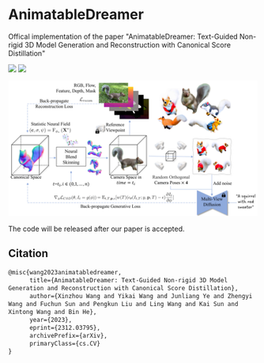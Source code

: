 # AnimatableDreamer
Offical implementation of the paper "AnimatableDreamer: Text-Guided Non-rigid 3D Model Generation and Reconstruction with Canonical Score Distillation"

<a href='https://animatabledreamer.github.io/'><img src='https://img.shields.io/badge/Project-Page-Green'></a> <a href='https://arxiv.org/abs/2312.03795'><img src='https://img.shields.io/badge/Paper-Arxiv-red'></a> 

![Teaser Image](overview.png "Teaser")

The code will be released after our paper is accepted.

## Citation	

```
@misc{wang2023animatabledreamer,
      title={AnimatableDreamer: Text-Guided Non-rigid 3D Model Generation and Reconstruction with Canonical Score Distillation}, 
      author={Xinzhou Wang and Yikai Wang and Junliang Ye and Zhengyi Wang and Fuchun Sun and Pengkun Liu and Ling Wang and Kai Sun and Xintong Wang and Bin He},
      year={2023},
      eprint={2312.03795},
      archivePrefix={arXiv},
      primaryClass={cs.CV}
}
```
